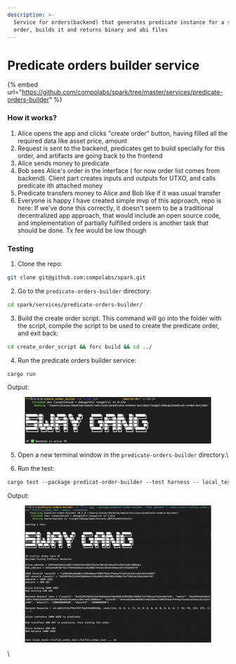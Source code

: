 ```yaml
---
description: >-
  Service for orders(backend) that generates predicate instance for a specific
  order, builds it and returns binary and abi files
---
```


# Predicate orders builder service

{% embed url="https://github.com/compolabs/spark/tree/master/services/predicate-orders-builder" %}

### How it works?

1. Alice opens the app and clicks "create order" button, having filled all the required data like asset price, amount
2. Request is sent to the backend, predicates get to build specially for this order, and artifacts are going back to the frontend
3. Alice sends money to predicate
4. Bob sees Alice's order in the interface ( for now order list comes from backend). Client part creates inputs and outputs for UTXO, and calls predicate ith attached money
5. Predicate transfers money to Alice and Bob like if it was usual transfer
6. Everyone is happy I have created simple mvp of this approach, repo is here: If we've done this correctly, it doesn't seem to be a traditional decentralized app approach, that would include an open source code, and implementation of partially fulfilled orders is another task that should be done. Tx fee would be low though

### Testing

1. Clone the repo:

```bash
git clone git@github.com:compolabs/spark.git
```

2. Go to the `predicate-orders-builder` directory:

```bash
cd spark/services/predicate-orders-builder/
```

3. Build the create order script. This command will go into the folder with the script, compile the script to be used to create the predicate order, and exit back:

```bash
cd create_order_script && forc build && cd ../
```

4. Run the predicate orders builder service:

```arduino
cargo run
```

Output:

<figure><img src="../../.gitbook/assets/image (1).png" alt=""><figcaption></figcaption></figure>

5. Open a new terminal window in the `predicate-orders-builder` directory.\

6. Run the test:

```css
cargo test --package predicat-order-builder --test harness -- local_tests::fulfill_order_test::fulfill_order_test --exact --nocapture
```

Output:

<figure><img src="../../.gitbook/assets/image (3).png" alt=""><figcaption></figcaption></figure>

\
